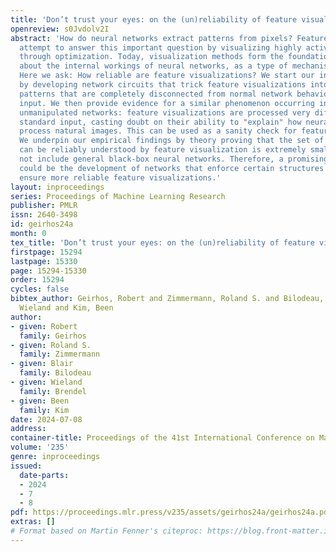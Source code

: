 ```yaml
---
title: 'Don’t trust your eyes: on the (un)reliability of feature visualizations'
openreview: s0Jvdolv2I
abstract: 'How do neural networks extract patterns from pixels? Feature visualizations
  attempt to answer this important question by visualizing highly activating patterns
  through optimization. Today, visualization methods form the foundation of our knowledge
  about the internal workings of neural networks, as a type of mechanistic interpretability.
  Here we ask: How reliable are feature visualizations? We start our investigation
  by developing network circuits that trick feature visualizations into showing arbitrary
  patterns that are completely disconnected from normal network behavior on natural
  input. We then provide evidence for a similar phenomenon occurring in standard,
  unmanipulated networks: feature visualizations are processed very differently from
  standard input, casting doubt on their ability to "explain" how neural networks
  process natural images. This can be used as a sanity check for feature visualizations.
  We underpin our empirical findings by theory proving that the set of functions that
  can be reliably understood by feature visualization is extremely small and does
  not include general black-box neural networks. Therefore, a promising way forward
  could be the development of networks that enforce certain structures in order to
  ensure more reliable feature visualizations.'
layout: inproceedings
series: Proceedings of Machine Learning Research
publisher: PMLR
issn: 2640-3498
id: geirhos24a
month: 0
tex_title: 'Don’t trust your eyes: on the (un)reliability of feature visualizations'
firstpage: 15294
lastpage: 15330
page: 15294-15330
order: 15294
cycles: false
bibtex_author: Geirhos, Robert and Zimmermann, Roland S. and Bilodeau, Blair and Brendel,
  Wieland and Kim, Been
author:
- given: Robert
  family: Geirhos
- given: Roland S.
  family: Zimmermann
- given: Blair
  family: Bilodeau
- given: Wieland
  family: Brendel
- given: Been
  family: Kim
date: 2024-07-08
address:
container-title: Proceedings of the 41st International Conference on Machine Learning
volume: '235'
genre: inproceedings
issued:
  date-parts:
  - 2024
  - 7
  - 8
pdf: https://proceedings.mlr.press/v235/assets/geirhos24a/geirhos24a.pdf
extras: []
# Format based on Martin Fenner's citeproc: https://blog.front-matter.io/posts/citeproc-yaml-for-bibliographies/
---
```

